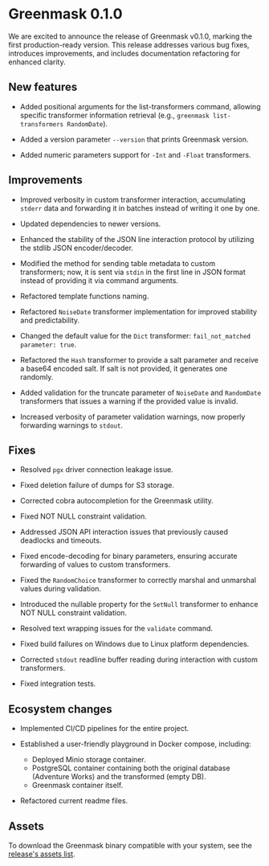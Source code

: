 # Greenmask 0.1.0

We are excited to announce the release of Greenmask v0.1.0, marking the first production-ready version. This release addresses various bug fixes, introduces improvements, and includes documentation refactoring for enhanced clarity.

## New features

- Added positional arguments for the list-transformers command, allowing specific transformer information retrieval (e.g., `greenmask list-transformers RandomDate`).

- Added a version parameter `--version` that prints Greenmask version.

- Added numeric parameters support for `-Int` and `-Float` transformers.

## Improvements

- Improved verbosity in custom transformer interaction, accumulating `stderr` data and forwarding it in batches instead of writing it one by one.

- Updated dependencies to newer versions.

- Enhanced the stability of the JSON line interaction protocol by utilizing the stdlib JSON encoder/decoder.

- Modified the method for sending table metadata to custom transformers; now, it is sent via `stdin` in the first line in JSON format instead of providing it via command arguments.

- Refactored template functions naming.

- Refactored `NoiseDate` transformer implementation for improved stability and predictability.

- Changed the default value for the `Dict` transformer: `fail_not_matched parameter: true`.

- Refactored the `Hash` transformer to provide a salt parameter and receive a base64 encoded salt. If salt is not provided, it generates one randomly.

- Added validation for the truncate parameter of `NoiseDate` and `RandomDate` transformers that issues a warning if the provided value is invalid.

- Increased verbosity of parameter validation warnings, now properly forwarding warnings to `stdout`.

## Fixes

- Resolved `pgx` driver connection leakage issue.

- Fixed deletion failure of dumps for S3 storage.

- Corrected cobra autocompletion for the Greenmask utility.

- Fixed NOT NULL constraint validation.

- Addressed JSON API interaction issues that previously caused deadlocks and timeouts.

- Fixed encode-decoding for binary parameters, ensuring accurate forwarding of values to custom transformers.

- Fixed the `RandomChoice` transformer to correctly marshal and unmarshal values during validation.

- Introduced the nullable property for the `SetNull` transformer to enhance NOT NULL constraint validation.

- Resolved text wrapping issues for the `validate` command.

- Fixed build failures on Windows due to Linux platform dependencies.

- Corrected `stdout` readline buffer reading during interaction with custom transformers.

- Fixed integration tests.

## Ecosystem changes

- Implemented CI/CD pipelines for the entire project.

- Established a user-friendly playground in Docker compose, including:

  - Deployed Minio storage container.
  - PostgreSQL container containing both the original database (Adventure Works) and the transformed (empty DB).
  - Greenmask container itself.

- Refactored current readme files.

## Assets

To download the Greenmask binary compatible with your system, see the [release's assets list](https://github.com/GreenmaskIO/greenmask/releases/tag/v0.1.0).
